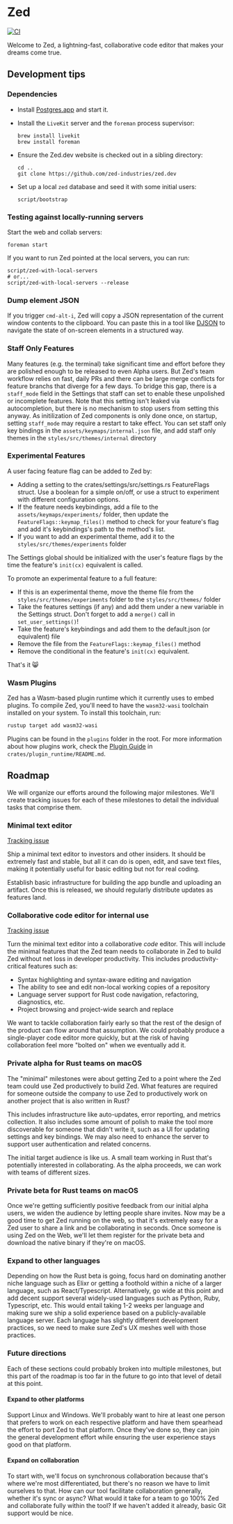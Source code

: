 # Zed

[![CI](https://github.com/zed-industries/zed/actions/workflows/ci.yml/badge.svg)](https://github.com/zed-industries/zed/actions/workflows/ci.yml)

Welcome to Zed, a lightning-fast, collaborative code editor that makes your dreams come true. 

## Development tips

### Dependencies

* Install [Postgres.app](https://postgresapp.com) and start it.
* Install the `LiveKit` server and the `foreman` process supervisor:

    ```
    brew install livekit
    brew install foreman
    ```

* Ensure the Zed.dev website is checked out in a sibling directory:

    ```
    cd ..
    git clone https://github.com/zed-industries/zed.dev
    ```

* Set up a local `zed` database and seed it with some initial users:

    ```
    script/bootstrap
    ```

### Testing against locally-running servers

Start the web and collab servers:

```
foreman start
```

If you want to run Zed pointed at the local servers, you can run:

```
script/zed-with-local-servers
# or...
script/zed-with-local-servers --release
```

### Dump element JSON

If you trigger `cmd-alt-i`, Zed will copy a JSON representation of the current window contents to the clipboard. You can paste this in a tool like [DJSON](https://chrome.google.com/webstore/detail/djson-json-viewer-formatt/chaeijjekipecdajnijdldjjipaegdjc?hl=en) to navigate the state of on-screen elements in a structured way.

### Staff Only Features

Many features (e.g. the terminal) take significant time and effort before they are polished enough to be released to even Alpha users. But Zed's team workflow relies on fast, daily PRs and there can be large merge conflicts for feature branchs that diverge for a few days. To bridge this gap, there is a `staff_mode` field in the Settings that staff can set to enable these unpolished or incomplete features. Note that this setting isn't leaked via autocompletion, but there is no mechanism to stop users from setting this anyway. As initilization of Zed components is only done once, on startup, setting `staff_mode` may require a restart to take effect. You can set staff only key bindings in the `assets/keymaps/internal.json` file, and add staff only themes in the `styles/src/themes/internal` directory

### Experimental Features

A user facing feature flag can be added to Zed by:

* Adding a setting to the crates/settings/src/settings.rs FeatureFlags struct. Use a boolean for a simple on/off, or use a struct to experiment with different configuration options. 
* If the feature needs keybindings, add a file to the `assets/keymaps/experiments/` folder, then update the `FeatureFlags::keymap_files()` method to check for your feature's flag and add it's keybindings's path to the method's list. 
* If you want to add an experimental theme, add it to the `styles/src/themes/experiments` folder

The Settings global should be initialized with the user's feature flags by the time the feature's `init(cx)` equivalent is called.

To promote an experimental feature to a full feature: 

* If this is an experimental theme, move the theme file from the `styles/src/themes/experiments` folder to the `styles/src/themes/` folder
* Take the features settings (if any) and add them under a new variable in the Settings struct. Don't forget to add a `merge()` call in `set_user_settings()`!
* Take the feature's keybindings and add them to the default.json (or equivalent) file
* Remove the file from the `FeatureFlags::keymap_files()` method
* Remove the conditional in the feature's `init(cx)` equivalent.


That's it 😸

### Wasm Plugins

Zed has a Wasm-based plugin runtime which it currently uses to embed plugins. To compile Zed, you'll need to have the `wasm32-wasi` toolchain installed on your system. To install this toolchain, run:

```bash
rustup target add wasm32-wasi
```

Plugins can be found in the `plugins` folder in the root. For more information about how plugins work, check the [Plugin Guide](./crates/plugin_runtime/README.md) in `crates/plugin_runtime/README.md`.

## Roadmap

We will organize our efforts around the following major milestones. We'll create tracking issues for each of these milestones to detail the individual tasks that comprise them.

### Minimal text editor

[Tracking issue](https://github.com/zed-industries/zed/issues/2)

Ship a minimal text editor to investors and other insiders. It should be extremely fast and stable, but all it can do is open, edit, and save text files, making it potentially useful for basic editing but not for real coding.

Establish basic infrastructure for building the app bundle and uploading an artifact. Once this is released, we should regularly distribute updates as features land.

### Collaborative code editor for internal use

[Tracking issue](https://github.com/zed-industries/zed/issues/6)

Turn the minimal text editor into a collaborative _code_ editor. This will include the minimal features that the Zed team needs to collaborate in Zed to build Zed without net loss in developer productivity. This includes productivity-critical features such as:

- Syntax highlighting and syntax-aware editing and navigation
- The ability to see and edit non-local working copies of a repository
- Language server support for Rust code navigation, refactoring, diagnostics, etc.
- Project browsing and project-wide search and replace

We want to tackle collaboration fairly early so that the rest of the design of the product can flow around that assumption. We could probably produce a single-player code editor more quickly, but at the risk of having collaboration feel more "bolted on" when we eventually add it.

### Private alpha for Rust teams on macOS

The "minimal" milestones were about getting Zed to a point where the Zed team could use Zed productively to build Zed. What features are required for someone outside the company to use Zed to productively work on another project that is also written in Rust?

This includes infrastructure like auto-updates, error reporting, and metrics collection. It also includes some amount of polish to make the tool more discoverable for someone that didn't write it, such as a UI for updating settings and key bindings. We may also need to enhance the server to support user authentication and related concerns.

The initial target audience is like us. A small team working in Rust that's potentially interested in collaborating. As the alpha proceeds, we can work with teams of different sizes.

### Private beta for Rust teams on macOS

Once we're getting sufficiently positive feedback from our initial alpha users, we widen the audience by letting people share invites. Now may be a good time to get Zed running on the web, so that it's extremely easy for a Zed user to share a link and be collaborating in seconds. Once someone is using Zed on the Web, we'll let them register for the private beta and download the native binary if they're on macOS.

### Expand to other languages

Depending on how the Rust beta is going, focus hard on dominating another niche language such as Elixr or getting a foothold within a niche of a larger language, such as React/Typescript. Alternatively, go wide at this point and add decent support several widely-used languages such as Python, Ruby, Typescript, etc. This would entail taking 1-2 weeks per language and making sure we ship a solid experience based on a publicly-available language server. Each language has slightly different development practices, so we need to make sure Zed's UX meshes well with those practices.

### Future directions

Each of these sections could probably broken into multiple milestones, but this part of the roadmap is too far in the future to go into that level of detail at this point.

#### Expand to other platforms

Support Linux and Windows. We'll probably want to hire at least one person that prefers to work on each respective platform and have them spearhead the effort to port Zed to that platform. Once they've done so, they can join the general development effort while ensuring the user experience stays good on that platform.

#### Expand on collaboration

To start with, we'll focus on synchronous collaboration because that's where we're most differentiated, but there's no reason we have to limit ourselves to that. How can our tool facilitate collaboration generally, whether it's sync or async? What would it take for a team to go 100% Zed and collaborate fully within the tool? If we haven't added it already, basic Git support would be nice.
